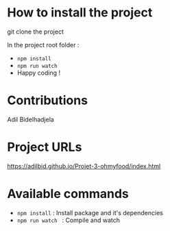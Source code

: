 # How to install the project

git clone the project 

In the project root folder :
- `npm install `
- `npm run watch`
- Happy coding !

# Contributions
Adil Bidelhadjela

# Project URLs
https://adilbid.github.io/Projet-3-ohmyfood/index.html

# Available commands
- `npm install` : Install package and it's dependencies
- `npm run watch ` : Compile and watch